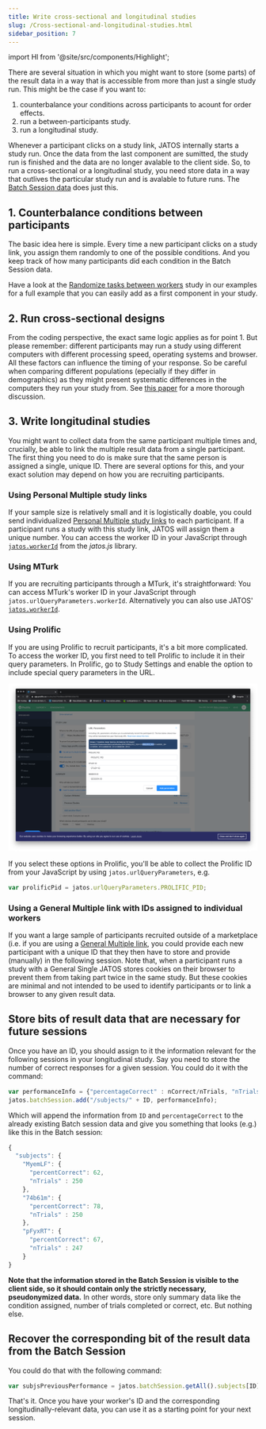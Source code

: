 ```yaml
---
title: Write cross-sectional and longitudinal studies
slug: /Cross-sectional-and-longitudinal-studies.html
sidebar_position: 7
---
```

import Hl from '@site/src/components/Highlight';

There are several situation in which you might want to store (some parts) of the result data in a way that is accessible from more than just a single study run. This might be the case if you want to:
1. counterbalance your conditions across participants to acount for order effects. 
1. run a between-participants study.
1. run a longitudinal study.

Whenever a participant clicks on a <Hl>study link</Hl>, JATOS internally starts a study run. Once the data from the last component are sumitted, the study run is finished and the data are no longer avalable to the client side. So, to run a cross-sectional or a longitudinal study, you need store data in a way that outlives the particular study run and is avalable to future runs. The [<Hl>Batch Session</Hl> data](Session-Data-Three-Types.html) does just this.  


## 1. Counterbalance conditions between participants

The basic idea here is simple. Every time a new participant clicks on a <Hl>study link</Hl>, you assign them randomly to one of the possible conditions. And you keep track of how many participants did each condition in the <Hl>Batch Session</Hl> data. 

Have a look at the [<Hl>Randomize tasks between workers</Hl>](/Example-Studies) study in our examples for a full example that you can easily add as a first component in your study. 

## 2. Run cross-sectional designs

From the coding perspective, the exact same logic applies as for point 1. But please remember: different participants may run a study using different computers with different processing speed, operating systems and browser. All these factors can influence the timing of your response. So be careful when comparing different populations (epecially if they differ in demographics) as they might present systematic differences in the computers they run your study from. See [this paper](https://link.springer.com/article/10.3758/s13428-015-0567-2) for a more thorough discussion.


## 3. Write longitudinal studies

You might want to collect data from the same participant multiple times and, crucially, be able to link the multiple result data from a single participant. The first thing you need to do is make sure that the same <Hl>person</Hl> is assigned a single, unique ID. There are several options for this, and your exact solution may depend on how you are recruiting participants. 

### Using Personal Multiple study links

If your sample size is relatively small and it is logistically doable, you could send individualized [<Hl>Personal Multiple study links</Hl>](Run-your-Study-with-Study-Links.html) to each participant. If a participant runs a study with this study link, JATOS will assign them a unique number. You can access the <Hl>worker ID</Hl> in your JavaScript through [`jatos.workerId`](jatos.js-Reference.html#jatosworkerid) from the _jatos.js_ library.

### Using MTurk 

If you are recruiting participants through a <Hl>MTurk</Hl>, it's straightforward: You can access <Hl>MTurk's worker ID</Hl> in your JavaScript through `jatos.urlQueryParameters.workerId`. Alternatively you can also use JATOS' [`jatos.workerId`](jatos.js-Reference.html#jatosworkerid).

### Using Prolific

If you are using <Hl>Prolific</Hl> to recruit participants, it's a bit more complicated. To access the <Hl>worker ID</Hl>, you first need to tell <Hl>Prolific</Hl> to include it in their query parameters. In <Hl>Prolific</Hl>, go to <Hl>Study Settings</Hl> and enable the option to include special query parameters in the URL. 

![Prolific Screenshot](/img/Screenshot_ExtendURL_Prolific.png)   

If you select these options in <Hl>Prolific</Hl>, you'll be able to collect the <Hl>Prolific ID</Hl> from your JavaScript by using `jatos.urlQueryParameters`, e.g.

```javascript
var prolificPid = jatos.urlQueryParameters.PROLIFIC_PID;
```

### Using a General Multiple link with IDs assigned to individual workers

If you want a large sample of participants recruited outside of a marketplace (i.e. if you are using a [<Hl>General Multiple link</Hl>](Worker-Types.html#-general-multiple-worker), you could provide each new participant with a unique ID that they then have to store and provide (manually) in the following session. Note that, when a participant runs a study with a General Single JATOS stores cookies on their browser to prevent them from taking part twice in the same study. But these cookies are minimal and not intended to be used to identify participants or to link a browser to any given result data. 


## Store bits of result data that are necessary for future sessions

Once you have an ID, you should assign to it the information relevant for the following sessions in your longitudinal study. Say you need to store the number of correct responses for a given session. You could do it with the command:

```javascript
var performanceInfo = {"percentageCorrect" : nCorrect/nTrials, "nTrials" : nTrials}
jatos.batchSession.add("/subjects/" + ID, performanceInfo); 
```

Which will append the information from `ID` and `percentageCorrect` to the already existing Batch session data and give you something that looks (e.g.) like this in the Batch session: 

```javascript
{
  "subjects": {
    "MyemLF": {
      "percentCorrect": 62,
      "nTrials" : 250
    },
    "74b61m": {
      "percentCorrect": 78,
      "nTrials" : 250
    },
    "pFyxRT": {
      "percentCorrect": 67,
      "nTrials" : 247
    }
}
```


**Note that the information stored in the Batch Session is visible to the client side, so it should contain only the strictly necessary, pseudonymized data.** In other words, store only summary data like the condition assigned, number of trials completed or correct, etc. But nothing else.


## Recover the corresponding bit of the result data from the Batch Session

You could do that with the following command: 

```javascript
var subjsPreviousPerformance = jatos.batchSession.getAll().subjects[ID]
```

That's it. Once you have your worker's ID and the corresponding longitudinally-relevant data, you can use it as a starting point for your next session. 


